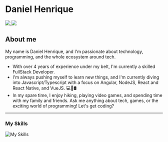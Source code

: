 # Daniel Henrique

<a href="https://www.linkedin.com/in/medanielsantos">
 <img src="https://img.shields.io/badge/Linkedin-blue?style=flat-square&logo=Linkedin" />
</a>

<a href="mailto:me@danielsantos.me">
 <img src="https://img.shields.io/badge/-Email-c14438?style=flat-square&logo=Gmail&logoColor=white" />
</a>

## About me 

My name is Daniel Henrique, and I'm passionate about technology, programming, and the whole ecosystem around tech. 
- With over 4 years of experience under my belt, I'm currently a skilled FullStack Developer.
- I'm always pushing myself to learn new things, and I'm currently diving into Javascript/Typescript with a focus on Angular, NodeJS, React and React Native, and VueJS. 💻📱🛢
- In my spare time, I enjoy hiking, playing video games, and spending time with my family and friends. Ask me anything about tech, games, or the exciting world of programming! Let's get coding?
---
### My Skills

![My Skills](https://skillicons.dev/icons?i=php,laravel,nodejs,go,redis,mysql,postgres,angular,next)
